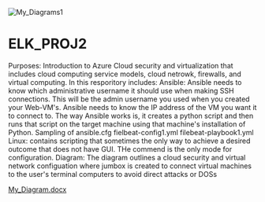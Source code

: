 ![My_Diagrams1](https://user-images.githubusercontent.com/90815003/135017900-1ce03a2b-8834-46de-be7f-94d88388661b.jpg)
# ELK_PROJ2
Purposes:  Introduction to Azure Cloud security and virtualization that includes cloud computing service models, cloud netrowk, firewalls, and virtual computing.
In this resporitory includes:
  Ansible: 
    Ansible needs to know which administrative username it should use when making SSH connections. This will be the admin username you used when you created your Web-VM's.
    Ansible needs to know the IP address of the VM you want it to connect to. The way Ansible works is, it creates a python script and then runs that script on the target machine using that machine's installation of Python.
    Sampling of ansible.cfg
    fielbeat-config1.yml
    filebeat-playbook1.yml
  Linux: 
    contains scripting that sometimes the only way to achieve a desired outcome that does not have GUI.  THe commend is the only mode for configuration.
  Diagram:
  The diagram outlines a cloud security and virtual network configuation where jumbox is created to connect virtual machines to the user's terminal computers to avoid direct attacks or DOSs
  

[My_Diagram.docx](https://github.com/von22600/ELK_PROJ2/files/7240732/My_Diagram.docx)
